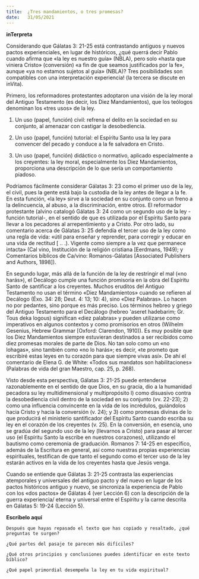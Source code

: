 ```yaml
---
title:  ¿Tres mandamientos, o tres promesas?
date:   31/05/2021
---
```


**inTerpreta**

Considerando que Gálatas 3: 21-25 está contrastando antiguos y nuevos pactos experienciales, en lugar de históricos, ¿qué querrá decir Pablo cuando afirma que «la ley es nuestro guía» (NBLA), pero solo «hasta que viniera Cristo» (conversión) «a fin de que seamos justificados por la fe», aunque «ya no estamos sujetos al guía» (NBLA)? Tres posibilidades son compatibles con una interpretación experiencia! (la tercera se discute en inVita).

Primero, los reformadores protestantes adoptaron una visión de la ley moral del Antiguo Testamento (es decir, los Diez Mandamientos), que los teólogos denominan los «tres usos» de la ley.

1. Un uso (papel, función) civil: refrena el delito en la sociedad en su conjunto, al amenazar con castigar la desobediencia.

2. Un uso (papel, función) tutoríal: el Espíritu Santo usa la ley para convencer del pecado y conduce a la fe salvadora en Cristo.

3. Un uso (papel, función) didáctico o normativo, aplicado especialmente a los creyentes: la ley moral, especialmente los Diez Mandamientos, proporciona una descripción de lo que sería un comportamiento piadoso.

Podríamos fácilmente considerar Gálatas 3: 23 como el primer uso de la ley, el civil, pues la gente está bajo la custodia de la ley antes de llegar a la fe. En esta función, «la ley» sirve a la sociedad en su conjunto como un freno a la delincuencia, al abuso, a la discriminación, entre otros. El reformador protestante (alvino catalogó Gálatas 3: 24 como un segundo uso de la ley -función tutorial-, en el sentido de que es utilizada por el Espíritu Santo para llevar a los pecadores al arrepentimiento y a Cristo. Por otro lado, su comentario acerca de Gálatas 3: 25 defendía el tercer uso de la ley como una regla de vida: «útil para enseñar y reprender, para corregir y educar en una vida de rectitud [ .. .). Vigente como siempre a la vez que permanece intacta» (Cal vino, Institución de la religión cristiana [Eerdmans, 1949); y Comentarios bíblicos de Ca/vino: Romanos-Gálatas [Associated Publishers and Authors, 1898]).

En segundo lugar, más allá de la función de la ley de restringir el mal («no harás»), el Decálogo cumple una función promisoria en la obra del Espíritu Santo de santificar a los creyentes. Muchos eruditos del Antiguo Testamento no usan el término «Diez Mandamientos» cuando se refieren al Decálogo (Éxo. 34: 28; Deut. 4: 13; 10: 4), sino «Diez Palabras». Lo hacen no por pedantes, sino porque es más preciso. Los términos hebreo y griego del Antiguo Testamento para el Decálogo (hebreo 'aseret hadebarim; Gr. Tous deka logous) significan «diez palabras» y pueden utilizarse como imperativos en algunos contextos y como promisorios en otros (Wilhelm Gesenius, Hebrew Grammar [Oxford: Clarendon, 1910)). Es muy posible que los Diez Mandamientos siempre estuvieran destinados a ser recibidos como diez promesas morales de parte de Dios. No tan solo como un «no lohagas», sino también como «no lo harás»; es decir, «te prometo que escribiré estas leyes en tu corazón para que siempre vivas así». De ahí el comentario de Elena G. de White: «Todos sus mandatos son habilitaciones» (Palabras de vida del gran Maestro, cap. 25, p. 268).

Visto desde esta perspectiva, Gálatas 3: 21-25 puede entenderse razonablemente en el sentido de que Dios, en su gracia, dio a la humanidad pecadora su ley multidimensional y multipropósito l) como disuasivo contra la desobediencia civil dentro de la sociedad en su conjunto (vv. 22-23); 2) como una influencia convincente en la vida de los incrédulos, guiándolos hacia Cristo y hacia la conversión (v. 24); y 3) como promesas divinas de lo que producirá el ministerio santificador del Espíritu Santo cuando escriba su ley en el corazón de los creyentes (v. 25). En la conversión, en esencia, uno se gradúa del segundo uso de la ley (llevarnos a Cristo) para pasar al tercer uso (el Espíritu Santo la escribe en nuestros corazones), utilizando el bautismo como ceremonia de graduación. Romanos 7: 14-25 en específico, además de la Escritura en general, así como nuestras propias experiencias espirituales, testifican de que tanto el segundo como el tercer uso de la ley estarán activos en la vida de los creyentes hasta que Jesús venga.

Cuando se entiende que Gálatas 3: 21-25 contrasta las experiencias atemporales y universales del antiguo pacto y del nuevo en lugar de los pactos históricos antiguo y nuevo, se sincroniza la experiencia de Pablo con los «dos pactos» de Gálatas 4 (ver Lección 6) con la descripción de la guerra experiencia/ eterna y universal entre el Espíritu y la carne descrita en Gálatas 5: 19-24 (Lección 5).

**Escríbelo aquí**

`Después que hayas repasado el texto que has copiado y resaltado, ¿qué preguntas te surgen?`

`¿Qué partes del pasaje te parecen más difíciles?`

`¿Qué otros principios y conclusiones puedes identificar en este texto bíblico?`

`¿Qué papel primordial desempeña la ley en tu vida espiritual?`
